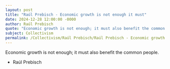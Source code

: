 ```yaml
---
layout: post
title: "Raúl Prebisch - Economic growth is not enough it must"
date: 2024-12-28 12:00:00 -0000
author: Raúl Prebisch
quote: "Economic growth is not enough; it must also benefit the common people."
subject: Collectivism
permalink: /Collectivism/Raúl Prebisch/Raúl Prebisch - Economic growth is not enough it must
---
```


Economic growth is not enough; it must also benefit the common people.

- Raúl Prebisch
